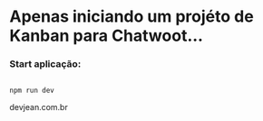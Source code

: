 # Apenas iniciando um projéto de Kanban para Chatwoot...

### Start aplicação:

~~~

npm run dev

~~~



devjean.com.br
